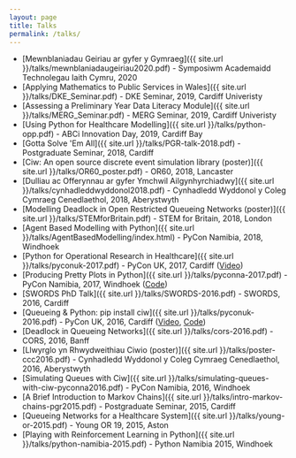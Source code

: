 ```yaml
---
layout: page
title: Talks
permalink: /talks/
---
```


+ [Mewnblaniadau Geiriau ar gyfer y Gymraeg]({{ site.url }}/talks/mewnblaniadaugeiriau2020.pdf) - Symposiwm Academaidd Technolegau Iaith Cymru, 2020
+ [Applying Mathematics to Public Services in Wales]({{ site.url }}/talks/DKE_Seminar.pdf) - DKE Seminar, 2019, Cardiff Univeristy
+ [Assessing a Preliminary Year Data Literacy Module]({{ site.url }}/talks/MERG_Seminar.pdf) - MERG Seminar, 2019, Cardiff Univeristy
+ [Using Python for Healthcare Modelling]({{ site.url }}/talks/python-opp.pdf) - ABCi Innovation Day, 2019, Cardiff Bay
+ [Gotta Solve 'Em All]({{ site.url }}/talks/PGR-talk-2018.pdf) - Postgraduate Seminar, 2018, Cardiff
+ [Ciw: An open source discrete event simulation library (poster)]({{ site.url }}/talks/OR60_poster.pdf) - OR60, 2018, Lancaster
+ [Dulliau ac Offerynnau ar gyfer Ymchwil Ailgynhyrchiadwy]({{ site.url }}/talks/cynhadleddwyddonol2018.pdf) - Cynhadledd Wyddonol y Coleg Cymraeg Cenedlaethol, 2018, Aberystwyth 
+ [Modelling Deadlock in Open Restricted Queueing Networks (poster)]({{ site.url }}/talks/STEMforBritain.pdf) - STEM for Britain, 2018, London
+ [Agent Based Modelling with Python]({{ site.url }}/talks/AgentBasedModelling/index.html) - PyCon Namibia, 2018, Windhoek
+ [Python for Operational Research in Healthcare]({{ site.url }}/talks/pyconuk-2017.pdf) - PyCon UK, 2017, Cardiff ([Video](https://www.youtube.com/watch?v=CcEURL392-w))
+ [Producing Pretty Plots in Python]({{ site.url }}/talks/pyconna-2017.pdf) - PyCon Namibia, 2017, Windhoek ([Code](https://github.com/geraintpalmer/Presentations/blob/master/PyConNamibia2017/PyCon%20Namibia%202017.ipynb))
+ [SWORDS PhD Talk]({{ site.url }}/talks/SWORDS-2016.pdf) - SWORDS, 2016, Cardiff
+ [Queueing & Python: pip install ciw]({{ site.url }}/talks/pyconuk-2016.pdf) - PyCon UK, 2016, Cardiff ([Video](https://www.youtube.com/watch?v=0_sIus0mPSM), [Code](https://github.com/geraintpalmer/Presentations/blob/master/PyConUK2016/PyConUK%202016.ipynb))
+ [Deadlock in Queueing Networks]({{ site.url }}/talks/cors-2016.pdf) - CORS, 2016, Banff 
+ [Llwyrglo yn Rhwydweithiau Ciwio (poster)]({{ site.url }}/talks/poster-ccc2016.pdf) - Cynhadledd Wyddonol y Coleg Cymraeg Cenedlaethol, 2016, Aberystwyth 
+ [Simulating Queues with Ciw]({{ site.url }}/talks/simulating-queues-with-ciw-pyconna2016.pdf) - PyCon Namibia, 2016, Windhoek
+ [A Brief Introduction to Markov Chains]({{ site.url }}/talks/intro-markov-chains-pgr2015.pdf) - Postgraduate Seminar, 2015, Cardiff
+ [Queueing Networks for a Healthcare System]({{ site.url }}/talks/young-or-2015.pdf) - Young OR 19, 2015, Aston
+ [Playing with Reinforcement Learning in Python]({{ site.url }}/talks/python-namibia-2015.pdf) - Python Namibia 2015, Windhoek
